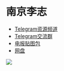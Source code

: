 # 南京李志

- [Telegram资源频道](https://t.me/lizhiBB)
- [Telegram交流群](https://t.me/rainingsquare)
- [电报贴图包](https://t.me/addstickers/LiZhiZB)
- [网盘]( https://t.me/lizhiBB/430)



![](./图片/lizhi.png)
